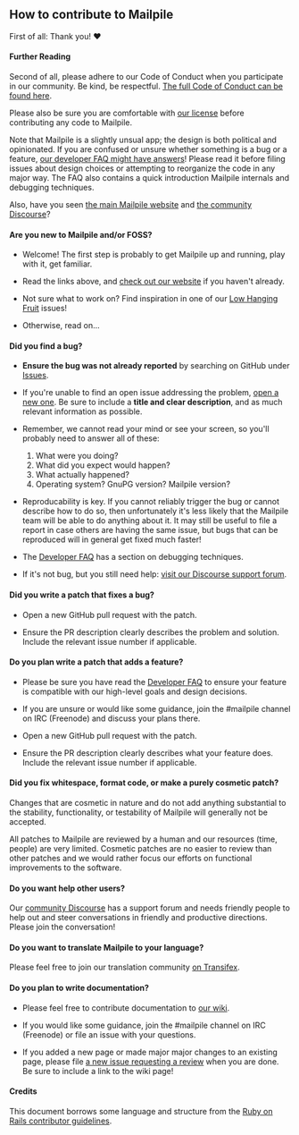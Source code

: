 ## How to contribute to Mailpile

First of all: Thank you! :heart:


#### Further Reading

Second of all, please adhere to our Code of Conduct when you participate
in our community. Be kind, be respectful. [The full Code of Conduct can
be found here](CODE_OF_CONDUCT.md).

Please also be sure you are comfortable with [our license](COPYING.md)
before contributing any code to Mailpile.

Note that Mailpile is a slightly unsual app; the design is both political
and opinionated. If you are confused or unsure whether something is a bug or a
feature, [our developer FAQ might have answers](DEV_FAQ.md)! Please read it
before filing issues about design choices or attempting to reorganize the code
in any major way. The FAQ also contains a quick introduction Mailpile internals
and debugging techniques.

Also, have you seen [the main Mailpile website](https://www.mailpile.is/) and
[the community Discourse](https://community.mailpile.is/categories)?


#### Are you new to Mailpile and/or FOSS?

* Welcome! The first step is probably to get Mailpile up and running, play with it, get familiar.

* Read the links above, and [check out our website](https://www.mailpile.is/) if you haven't already.

* Not sure what to work on? Find inspiration in one of our [Low Hanging Fruit](https://github.com/mailpile/Mailpile/issues?q=is%3Aissue+is%3Aopen+label%3A%22Low+Hanging+Fruit%22) issues!

* Otherwise, read on...


#### Did you find a bug?

* **Ensure the bug was not already reported** by searching on GitHub
  under [Issues](https://github.com/mailpile/Mailpile/issues).

* If you're unable to find an open issue addressing the problem,
  [open a new one](https://github.com/mailpile/Mailpile/issues/new). Be
  sure to include a **title and clear description**, and as much relevant
  information as possible.

* Remember, we cannot read your mind or see your screen, so you'll
  probably need to answer all of these:

   1. What were you doing?
   2. What did you expect would happen?
   3. What actually happened?
   4. Operating system? GnuPG version? Mailpile version?

* Reproducability is key. If you cannot reliably trigger the bug or
  cannot describe how to do so, then unfortunately it's less likely that
  the Mailpile team will be able to do anything about it. It may still
  be useful to file a report in case others are having the same issue, but
  bugs that can be reproduced will in general get fixed much faster!

* The [Developer FAQ](DEV_FAQ.md) has a section on debugging techniques.

* If it's not bug, but you still need help: [visit our Discourse support
  forum](https://community.mailpile.is/c/support).


#### Did you write a patch that fixes a bug?

* Open a new GitHub pull request with the patch.

* Ensure the PR description clearly describes the problem and solution.
  Include the relevant issue number if applicable.


#### Do you plan write a patch that adds a feature?

* Please be sure you have read the [Developer FAQ](DEV_FAQ.md) to ensure
  your feature is compatible with our high-level goals and design decisions.

* If you are unsure or would like some guidance, join the #mailpile
  channel on IRC (Freenode) and discuss your plans there.

* Open a new GitHub pull request with the patch.

* Ensure the PR description clearly describes what your feature does.
  Include the relevant issue number if applicable.


#### Did you fix whitespace, format code, or make a purely cosmetic patch?

Changes that are cosmetic in nature and do not add anything substantial to the
stability, functionality, or testability of Mailpile will generally not be
accepted.

All patches to Mailpile are reviewed by a human and our resources (time,
people) are very limited. Cosmetic patches are no easier to review than other
patches and we would rather focus our efforts on functional improvements to the
software.


#### Do you want help other users?

Our [community Discourse](https://community.mailpile.is/categories) has a
support forum and needs friendly people to help out and steer conversations
in friendly and productive directions. Please join the conversation!


#### Do you want to translate Mailpile to your language?

Please feel free to join our translation community
[on Transifex](https://www.transifex.com/otf/mailpile/).


#### Do you plan to write documentation?

* Please feel free to contribute documentation to
  [our wiki](https://github.com/mailpile/Mailpile/wiki).

* If you would like some guidance, join the #mailpile channel on IRC
  (Freenode) or file an issue with your questions.

* If you added a new page or made major major changes to an existing page,
  please file [a new issue requesting a review](https://github.com/mailpile/Mailpile/issues/new)
  when you are done. Be sure to include a link to the wiki page!


#### Credits

This document borrows some language and structure from the [Ruby on Rails
contributor guidelines](https://raw.githubusercontent.com/rails/rails/master/CONTRIBUTING.md).

